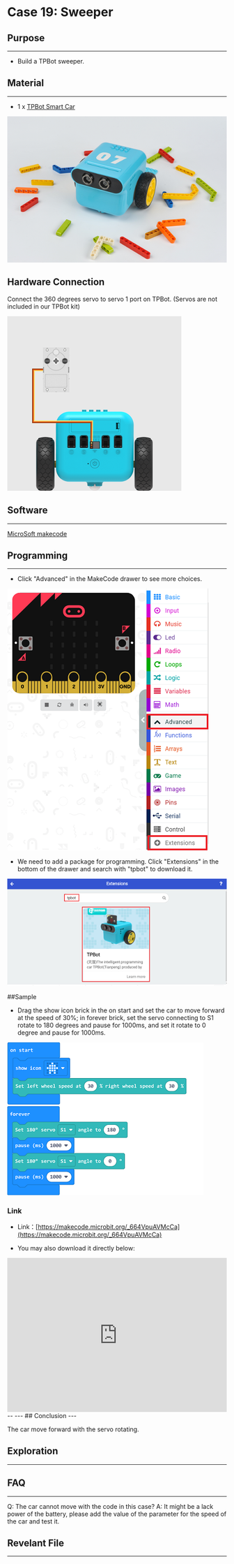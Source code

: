 # Case 19: Sweeper

## Purpose
---
- Build a TPBot sweeper. 

## Material
---

- 1 x [TPBot Smart Car](https://item.taobao.com/item.htm?spm=a1z10.5-c-s.w4002-18602834185.41.68d15ccfBFHNPy&id=618758535761)



![](./images/TPBot_tianpeng_case_01_01.png)



## Hardware Connection

Connect the 360 degrees servo to servo 1 port on TPBot. (Servos are not included in our TPBot kit)

![](./images/TPBot_tianpeng_case_19_03.png)

## Software 
---
[MicroSoft makecode](https://makecode.microbit.org/#)


## Programming
---


- Click "Advanced" in the MakeCode drawer to see more choices. 

![](./images/TPBot_tianpeng_case_01_02.png)

- We need to add a package for programming. Click "Extensions" in the bottom of the drawer and search with "tpbot" to download it. 

![](./images/TPBot_tianpeng_case_01_03.png)

##Sample

- Drag the show icon brick in the on start and set the car to move forward at the speed of 30%; in forever brick, set the servo connecting to S1 rotate to 180 degrees and pause for 1000ms, and set it rotate to 0 degree and pause for 1000ms. 

![](./images/TPBot_tianpeng_case_19_04.png)


### Link
- Link：[https://makecode.microbit.org/_664VpuAVMcCa](https://makecode.microbit.org/_664VpuAVMcCa)

- You may also download it directly below:

<div style="position:relative;height:0;padding-bottom:70%;overflow:hidden;"><iframe style="position:absolute;top:0;left:0;width:100%;height:100%;" src="https://makecode.microbit.org/#pub:_664VpuAVMcCa" frameborder="0" sandbox="allow-popups allow-forms allow-scripts allow-same-origin"></iframe></div>  
--
---
## Conclusion
---

The car move forward with the servo rotating. 


## Exploration
---


## FAQ
---
Q: The car cannot move with the code in this case? 
A: It might be a lack power of the battery, please add the value of the parameter for the speed of the car and test it. 

##  Revelant File 
---

